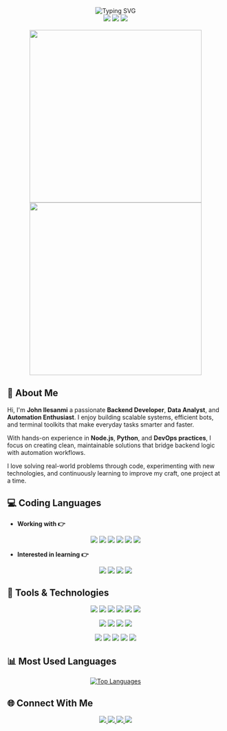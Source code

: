<div align="center">
  <img src="https://readme-typing-svg.herokuapp.com?font=Fira+Code:wght@600&size=28&pause=1200&center=true&vCenter=true&width=700&duration=4000&color=00FFD1,00A3FF,00FF88,00FFD1&background=00000000&lines=👋+Hey+there,+I'm+John!;Backend+Developer+%26+Automation+Enthusiast;Building+Cool+Bots+and+Toolkits+⚙️;Continuous+Learner+%26+Problem+Solver+💡" alt="Typing SVG" />
</div>

<div align="center">
  <img src="https://komarev.com/ghpvc/?username=tamecalm&color=blueviolet&style=flat-square&label=Profile+Views" />
  <img src="https://img.shields.io/github/followers/tamecalm?label=Followers&style=flat-square&color=blue" />
  <img src="https://img.shields.io/github/stars/tamecalm?label=Stars&style=flat-square&color=yellow" />
</div>
<br>
<div align="center">
  <img width="400" src="https://github-readme-stats.vercel.app/api?username=tamecalm&show_icons=true&theme=tokyonight&hide_border=true&bg_color=0D1117" />
  <img width="400" src="https://github-readme-streak-stats.herokuapp.com/?user=tamecalm&theme=tokyonight&hide_border=true&background=0D1117" />
</div>

## 🌟 About Me

Hi, I'm **John Ilesanmi** a passionate **Backend Developer**, **Data Analyst**, and **Automation Enthusiast**. I enjoy building scalable systems, efficient bots, and terminal toolkits that make everyday tasks smarter and faster.  

With hands-on experience in **Node.js**, **Python**, and **DevOps practices**, I focus on creating clean, maintainable solutions that bridge backend logic with automation workflows.  

I love solving real-world problems through code, experimenting with new technologies, and continuously learning to improve my craft, one project at a time. 

## 💻 Coding Languages

- **Working with 👉**
<p align="center">
  <a href="#"><img src="https://img.shields.io/badge/JavaScript-F7DF1E?style=for-the-badge&logo=javascript&logoColor=000000" /></a>
  <a href="#"><img src="https://img.shields.io/badge/Express.js-404D59?style=for-the-badge&logo=express&logoColor=white" /></a>
  <a href="#"><img src="https://img.shields.io/badge/NestJS-E0234E?style=for-the-badge&logo=nestjs&logoColor=white" /></a>
  <a href="#"><img src="https://img.shields.io/badge/Python-FFD43B?style=for-the-badge&logo=python&logoColor=306998" /></a>
  <a href="#"><img src="https://img.shields.io/badge/Bash-121011?style=for-the-badge&logo=gnu-bash&logoColor=white" /></a>
  <a href="#"><img src="https://img.shields.io/badge/Electron-47848F?style=for-the-badge&logo=electron&logoColor=white" /></a>
</p>

- **Interested in learning 👉**
<p align="center">
  <a href="#"><img src="https://img.shields.io/badge/Go-00ADD8?style=for-the-badge&logo=go&logoColor=white" /></a>
  <a href="#"><img src="https://img.shields.io/badge/Java-ED8B00?style=for-the-badge&logo=openjdk&logoColor=white" /></a>
  <a href="#"><img src="https://img.shields.io/badge/AWS-232F3E?style=for-the-badge&logo=amazonaws&logoColor=FF9900" /></a>
  <a href="#"><img src="https://img.shields.io/badge/Arduino-00979D?style=for-the-badge&logo=arduino&logoColor=white" /></a>
</p>

## 🧰 Tools & Technologies

<p align="center">
  <a href="#"><img src="https://img.shields.io/badge/Git-F05032?style=for-the-badge&logo=git&logoColor=white" /></a>
  <a href="#"><img src="https://img.shields.io/badge/Docker-2496ED?style=for-the-badge&logo=docker&logoColor=white" /></a>
  <a href="#"><img src="https://img.shields.io/badge/Linux-FCC624?style=for-the-badge&logo=linux&logoColor=black" /></a>
  <a href="#"><img src="https://img.shields.io/badge/Heroku-430098?style=for-the-badge&logo=heroku&logoColor=white" /></a>
  <a href="#"><img src="https://img.shields.io/badge/Render-46E3B7?style=for-the-badge&logo=render&logoColor=white" /></a>
  <a href="#"><img src="https://img.shields.io/badge/Railway-0B0D0E?style=for-the-badge&logo=railway&logoColor=white" /></a>
</p>

<p align="center">
  <a href="#"><img src="https://img.shields.io/badge/PostgreSQL-316192?style=for-the-badge&logo=postgresql&logoColor=white" /></a>
  <a href="#"><img src="https://img.shields.io/badge/MongoDB-4EA94B?style=for-the-badge&logo=mongodb&logoColor=white" /></a>
  <a href="#"><img src="https://img.shields.io/badge/MySQL-00758F?style=for-the-badge&logo=mysql&logoColor=white" /></a>
  <a href="#"><img src="https://img.shields.io/badge/Redis-DC382D?style=for-the-badge&logo=redis&logoColor=white" /></a>
</p>

<p align="center">
  <a href="#"><img src="https://img.shields.io/badge/Power%20BI-F2C811?style=for-the-badge&logo=powerbi&logoColor=black" /></a>
  <a href="#"><img src="https://img.shields.io/badge/Google%20Cloud-4285F4?style=for-the-badge&logo=googlecloud&logoColor=white" /></a>
  <a href="#"><img src="https://img.shields.io/badge/Postman-FF6C37?style=for-the-badge&logo=postman&logoColor=white" /></a>
  <a href="#"><img src="https://img.shields.io/badge/Visual%20Studio%20Code-0078d7.svg?style=for-the-badge&logo=visual-studio-code&logoColor=white" /></a>
  <a href="#"><img src="https://img.shields.io/badge/Termux-000000?style=for-the-badge&logo=gnometerminal&logoColor=white" /></a>
</p>

## 📊 Most Used Languages

<p align="center">
  <a href="https://github.com/tamecalm">
    <img src="https://github-readme-stats.vercel.app/api/top-langs/?username=tamecalm&layout=compact&theme=tokyonight&hide_border=true" alt="Top Languages" />
  </a>
</p>

## 🌐 Connect With Me

<p align="center">
  <a href="https://github.com/tamecalm" target="_blank">
    <img src="https://img.shields.io/badge/GitHub-100000?style=for-the-badge&logo=github&logoColor=white" />
  </a>
  <a href="https://twitter.com/tamecalm" target="_blank">
    <img src="https://img.shields.io/badge/Twitter-1DA1F2?style=for-the-badge&logo=x&logoColor=white" />
  </a>
  <a href="https://instagram.com/born2b0" target="_blank">
    <img src="https://img.shields.io/badge/Instagram-E4405F?style=for-the-badge&logo=instagram&logoColor=white" />
  </a>
  <a href="https://t.me/tamecalm" target="_blank">
    <img src="https://img.shields.io/badge/Telegram-2CA5E0?style=for-the-badge&logo=telegram&logoColor=white" />
  </a>
</p>